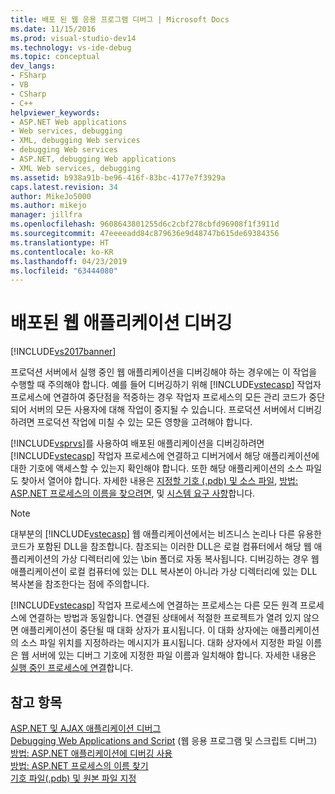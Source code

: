 ```yaml
---
title: 배포 된 웹 응용 프로그램 디버그 | Microsoft Docs
ms.date: 11/15/2016
ms.prod: visual-studio-dev14
ms.technology: vs-ide-debug
ms.topic: conceptual
dev_langs:
- FSharp
- VB
- CSharp
- C++
helpviewer_keywords:
- ASP.NET Web applications
- Web services, debugging
- XML, debugging Web services
- debugging Web services
- ASP.NET, debugging Web applications
- XML Web services, debugging
ms.assetid: b938a91b-be96-416f-83bc-4177e7f3929a
caps.latest.revision: 34
author: MikeJo5000
ms.author: mikejo
manager: jillfra
ms.openlocfilehash: 9608643801255d6c2cbf278cbfd96908f1f3911d
ms.sourcegitcommit: 47eeeeadd84c879636e9d48747b615de69384356
ms.translationtype: HT
ms.contentlocale: ko-KR
ms.lasthandoff: 04/23/2019
ms.locfileid: "63444080"
---
```

# <a name="debugging-deployed-web-applications"></a>배포된 웹 애플리케이션 디버깅
[!INCLUDE[vs2017banner](../includes/vs2017banner.md)]

프로덕션 서버에서 실행 중인 웹 애플리케이션을 디버깅해야 하는 경우에는 이 작업을 수행할 때 주의해야 합니다. 예를 들어 디버깅하기 위해 [!INCLUDE[vstecasp](../includes/vstecasp-md.md)] 작업자 프로세스에 연결하여 중단점을 적중하는 경우 작업자 프로세스의 모든 관리 코드가 중단되어 서버의 모든 사용자에 대해 작업이 중지될 수 있습니다. 프로덕션 서버에서 디버깅하려면 프로덕션 작업에 미칠 수 있는 모든 영향을 고려해야 합니다.  
  
 [!INCLUDE[vsprvs](../includes/vsprvs-md.md)]를 사용하여 배포된 애플리케이션을 디버깅하려면 [!INCLUDE[vstecasp](../includes/vstecasp-md.md)] 작업자 프로세스에 연결하고 디버거에서 해당 애플리케이션에 대한 기호에 액세스할 수 있는지 확인해야 합니다. 또한 해당 애플리케이션의 소스 파일도 찾아서 열어야 합니다. 자세한 내용은 [지정할 기호 (.pdb) 및 소스 파일](../debugger/specify-symbol-dot-pdb-and-source-files-in-the-visual-studio-debugger.md), [방법: ASP.NET 프로세스의 이름을 찾으려면](../debugger/how-to-find-the-name-of-the-aspnet-process.md), 및 [시스템 요구 사항](../debugger/aspnet-debugging-system-requirements.md)합니다.  
  
> [!NOTE]
> 대부분의 [!INCLUDE[vstecasp](../includes/vstecasp-md.md)] 웹 애플리케이션에서는 비즈니스 논리나 다른 유용한 코드가 포함된 DLL을 참조합니다. 참조되는 이러한 DLL은 로컬 컴퓨터에서 해당 웹 애플리케이션의 가상 디렉터리에 있는 \bin 폴더로 자동 복사됩니다. 디버깅하는 경우 웹 애플리케이션이 로컬 컴퓨터에 있는 DLL 복사본이 아니라 가상 디렉터리에 있는 DLL 복사본을 참조한다는 점에 주의합니다.  
  
 [!INCLUDE[vstecasp](../includes/vstecasp-md.md)] 작업자 프로세스에 연결하는 프로세스는 다른 모든 원격 프로세스에 연결하는 방법과 동일합니다. 연결된 상태에서 적절한 프로젝트가 열려 있지 않으면 애플리케이션이 중단될 때 대화 상자가 표시됩니다. 이 대화 상자에는 애플리케이션의 소스 파일 위치를 지정하라는 메시지가 표시됩니다. 대화 상자에서 지정한 파일 이름은 웹 서버에 있는 디버그 기호에 지정한 파일 이름과 일치해야 합니다. 자세한 내용은 [실행 중인 프로세스에 연결](../debugger/attach-to-running-processes-with-the-visual-studio-debugger.md)합니다.  
  
## <a name="see-also"></a>참고 항목  
 [ASP.NET 및 AJAX 애플리케이션 디버그](../debugger/debugging-aspnet-and-ajax-applications.md)   
 [Debugging Web Applications and Script](../debugger/debugging-web-applications-and-script.md) (웹 응용 프로그램 및 스크립트 디버그)  
 [방법: ASP.NET 애플리케이션에 디버깅 사용](../debugger/how-to-enable-debugging-for-aspnet-applications.md)   
 [방법: ASP.NET 프로세스의 이름 찾기](../debugger/how-to-find-the-name-of-the-aspnet-process.md)   
 [기호 파일(.pdb) 및 원본 파일 지정](../debugger/specify-symbol-dot-pdb-and-source-files-in-the-visual-studio-debugger.md)
